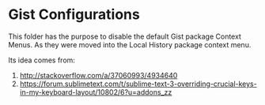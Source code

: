 # Gist Configurations 

This folder has the purpose to disable the default Gist package Context Menus.
As they were moved into the Local History package context menu.

Its idea comes from:

1. http://stackoverflow.com/a/37060993/4934640
1. https://forum.sublimetext.com/t/sublime-text-3-overriding-crucial-keys-in-my-keyboard-layout/10802/6?u=addons_zz




